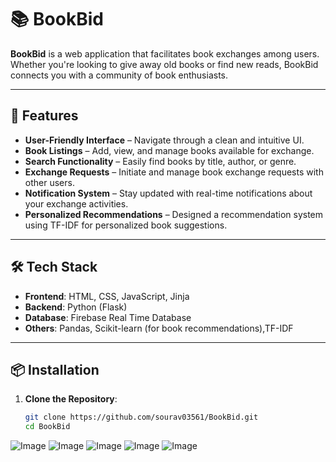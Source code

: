 # 📚 BookBid

**BookBid** is a web application that facilitates book exchanges among users. Whether you're looking to give away old books or find new reads, BookBid connects you with a community of book enthusiasts.

---

## 🚀 Features

- **User-Friendly Interface** – Navigate through a clean and intuitive UI.
- **Book Listings** – Add, view, and manage books available for exchange.
- **Search Functionality** – Easily find books by title, author, or genre.
- **Exchange Requests** – Initiate and manage book exchange requests with other users.
- **Notification System** – Stay updated with real-time notifications about your exchange activities.
- **Personalized Recommendations** – Designed a recommendation system using TF-IDF for personalized book suggestions.

---

## 🛠️ Tech Stack

- **Frontend**: HTML, CSS, JavaScript, Jinja
- **Backend**: Python (Flask)
- **Database**: Firebase Real Time Database
- **Others**: Pandas, Scikit-learn (for book recommendations),TF-IDF

---

## 📦 Installation

1. **Clone the Repository**:
   ```bash
   git clone https://github.com/sourav03561/BookBid.git
   cd BookBid
![Image](https://github.com/user-attachments/assets/244cebe4-57eb-4fe7-9e4e-7c6f1b86ffcc)
![Image](https://github.com/user-attachments/assets/b641af15-88ad-4649-b659-b06ef516af8c)
![Image](https://github.com/user-attachments/assets/d7b8272c-6cb0-4a3e-bedf-7ac32e2db755)
![Image](https://github.com/user-attachments/assets/56784886-ae35-49d2-bb3e-6062392c34d9)
![Image](https://github.com/user-attachments/assets/0bf69af7-aa0e-44f5-bc38-c1675af0d8a1)

